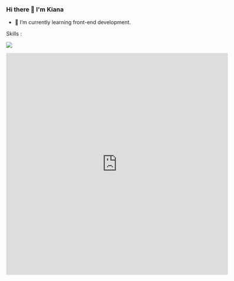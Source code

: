 ### Hi there 👋 I'm Kiana
- 🌱 I’m currently learning front-end development.

Skills :
<p align="left">
  <a href="https://skillicons.dev">
    <img src="https://skillicons.dev/icons?i=html,css,bootstrap,js,react,ts,tailwind"/>
  </a>
</p>

<iframe width="600" height="600" src="https://ionicabizau.github.io/github-profile-languages/api.html?@kianakermani" frameborder="0"></iframe>
